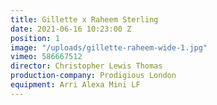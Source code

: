 ```yaml
---
title: Gillette x Raheem Sterling
date: 2021-06-16 10:23:00 Z
position: 1
image: "/uploads/gillette-raheem-wide-1.jpg"
vimeo: 586667512
director: Christopher Lewis Thomas
production-company: Prodigious London
equipment: Arri Alexa Mini LF
---
```


